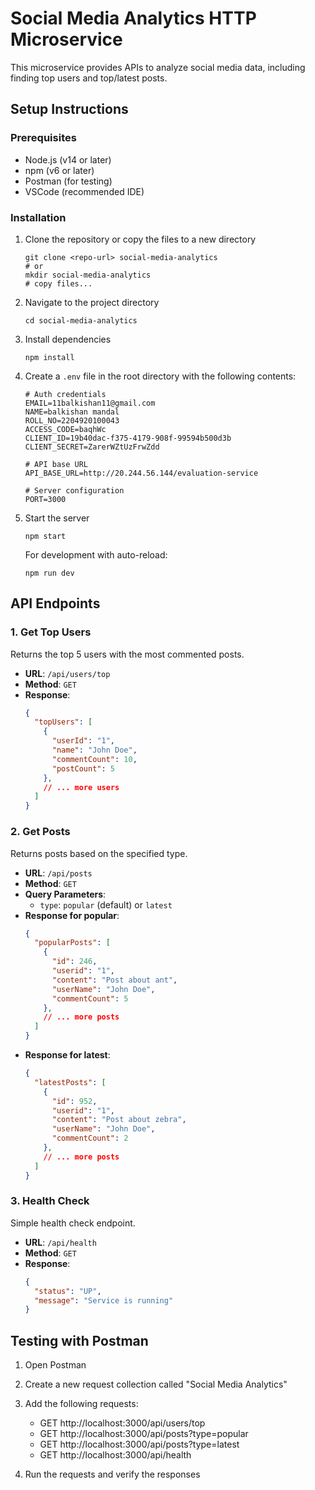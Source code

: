 # Social Media Analytics HTTP Microservice

This microservice provides APIs to analyze social media data, including finding top users and top/latest posts.

## Setup Instructions

### Prerequisites
- Node.js (v14 or later)
- npm (v6 or later)
- Postman (for testing)
- VSCode (recommended IDE)

### Installation

1. Clone the repository or copy the files to a new directory
   ```
   git clone <repo-url> social-media-analytics
   # or
   mkdir social-media-analytics
   # copy files...
   ```

2. Navigate to the project directory
   ```
   cd social-media-analytics
   ```

3. Install dependencies
   ```
   npm install
   ```

4. Create a `.env` file in the root directory with the following contents:
   ```
   # Auth credentials
   EMAIL=11balkishan11@gmail.com
   NAME=balkishan mandal
   ROLL_NO=2204920100043
   ACCESS_CODE=baqhWc
   CLIENT_ID=19b40dac-f375-4179-908f-99594b500d3b
   CLIENT_SECRET=ZarerWZtUzFrwZdd

   # API base URL
   API_BASE_URL=http://20.244.56.144/evaluation-service

   # Server configuration
   PORT=3000
   ```

5. Start the server
   ```
   npm start
   ```
   
   For development with auto-reload:
   ```
   npm run dev
   ```

## API Endpoints

### 1. Get Top Users
Returns the top 5 users with the most commented posts.

- **URL**: `/api/users/top`
- **Method**: `GET`
- **Response**:
  ```json
  {
    "topUsers": [
      {
        "userId": "1",
        "name": "John Doe",
        "commentCount": 10,
        "postCount": 5
      },
      // ... more users
    ]
  }
  ```

### 2. Get Posts
Returns posts based on the specified type.

- **URL**: `/api/posts`
- **Method**: `GET`
- **Query Parameters**:
  - `type`: `popular` (default) or `latest`
- **Response for popular**:
  ```json
  {
    "popularPosts": [
      {
        "id": 246,
        "userid": "1",
        "content": "Post about ant",
        "userName": "John Doe",
        "commentCount": 5
      },
      // ... more posts
    ]
  }
  ```
- **Response for latest**:
  ```json
  {
    "latestPosts": [
      {
        "id": 952,
        "userid": "1",
        "content": "Post about zebra",
        "userName": "John Doe",
        "commentCount": 2
      },
      // ... more posts
    ]
  }
  ```

### 3. Health Check
Simple health check endpoint.

- **URL**: `/api/health`
- **Method**: `GET`
- **Response**:
  ```json
  {
    "status": "UP",
    "message": "Service is running"
  }
  ```

## Testing with Postman

1. Open Postman
2. Create a new request collection called "Social Media Analytics"
3. Add the following requests:
   - GET http://localhost:3000/api/users/top
   - GET http://localhost:3000/api/posts?type=popular
   - GET http://localhost:3000/api/posts?type=latest
   - GET http://localhost:3000/api/health

4. Run the requests and verify the responses